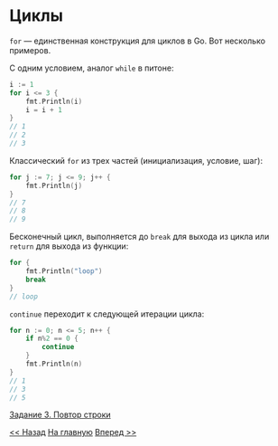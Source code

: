 # Циклы

`for` — единственная конструкция для циклов в Go. Вот несколько примеров.

С одним условием, аналог `while` в питоне:

```go
i := 1
for i <= 3 {
    fmt.Println(i)
    i = i + 1
}
// 1
// 2
// 3
```

Классический `for` из трех частей (инициализация, условие, шаг):

```go
for j := 7; j <= 9; j++ {
    fmt.Println(j)
}
// 7
// 8
// 9
```

Бесконечный цикл, выполняется до `break` для выхода из цикла или `return` для выхода из функции:

```go
for {
    fmt.Println("loop")
    break
}
// loop
```

`continue` переходит к следующей итерации цикла:

```go
for n := 0; n <= 5; n++ {
    if n%2 == 0 {
        continue
    }
    fmt.Println(n)
}
// 1
// 3
// 5
```

[Задание 3. Повтор строки](tasks/task3.md)

[<< Назад](consts.md) [На главную](content.md) [Вперед >>](conditions.md)